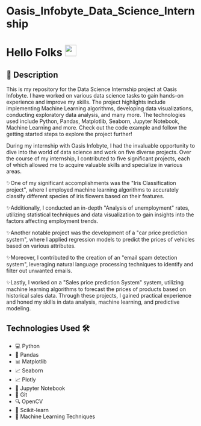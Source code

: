 # Oasis_Infobyte_Data_Science_Internship
<h1>
  Hello Folks
  <img src="https://media.giphy.com/media/hvRJCLFzcasrR4ia7z/giphy.gif" width="30px"/>
</h1>
<h2>📝 Description</h2>
  <p>This is my repository for the Data Science Internship project at Oasis Infobyte. I have worked on various data science tasks to gain hands-on experience and improve my skills. The project highlights include implementing Machine Learning algorithms, developing data visualizations, conducting exploratory data analysis, and many more. The technologies used include Python, Pandas, Matplotlib, Seaborn, Jupyter Notebook, Machine Learning and more. Check out the code example and follow the getting started steps to explore the project further!
   </p>

During my internship with Oasis Infobyte, I had the invaluable opportunity to dive into the world of data science and work on five diverse projects. Over the course of my internship, I contributed to five significant projects, each of which allowed me to acquire valuable skills and specialize in various areas.

✨One of my significant accomplishments was the "Iris Classification project", where I employed machine learning algorithms to accurately classify different species of iris flowers based on their features. 

✨Additionally, I conducted an in-depth "Analysis of unemployment" rates, utilizing statistical techniques and data visualization to gain insights into the factors affecting employment trends.

✨Another notable project was the development of a "car price prediction system", where I applied regression models to predict the prices of vehicles based on various attributes. 

✨Moreover, I contributed to the creation of an "email spam detection system", leveraging natural language processing techniques to identify and filter out unwanted emails.

✨Lastly, I worked on a "Sales price prediction System" system, utilizing machine learning algorithms to forecast the prices of products based on historical sales data. Through these projects, I gained practical experience and honed my skills in data analysis, machine learning, and predictive modeling.

<h2>Technologies Used 🛠️</h2>
  <ul>
    <li>💻 Python</li>
    <li>🐼 Pandas</li>
    <li>📊 Matplotlib</li>
    <li>📈 Seaborn</li>
    <li>📈 Plotly</li>
    <li>📓 Jupyter Notebook</li>
    <li>🔗 Git</li>
    <li>🔍 OpenCV</li>
    <li>🤖 Scikit-learn</li>
    <li>🧠 Machine Learning Techniques</li>
  </ul>

